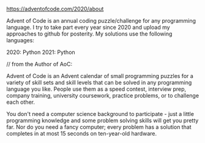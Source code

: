 https://adventofcode.com/2020/about

Advent of Code is an annual coding puzzle/challenge for any programming language. I try to take part every year since 2020 and upload my approaches to github for posterity. My solutions use the following languages:

2020: Python
2021: Python

// from the Author of AoC:

Advent of Code is an Advent calendar of small programming puzzles for a variety of skill sets and skill levels that can be solved in any programming language you like. People use them as a speed contest, interview prep, company training, university coursework, practice problems, or to challenge each other.

You don't need a computer science background to participate - just a little programming knowledge and some problem solving skills will get you pretty far. Nor do you need a fancy computer; every problem has a solution that completes in at most 15 seconds on ten-year-old hardware.
